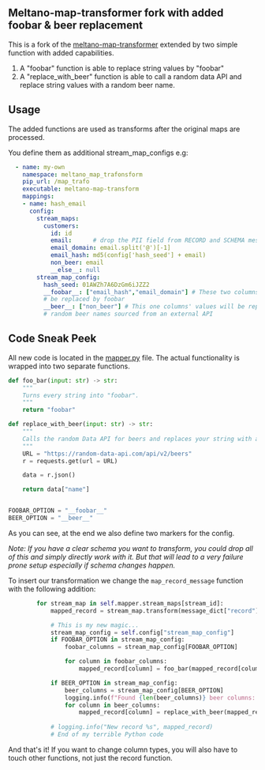 ## Meltano-map-transformer fork with added foobar & beer replacement
This is a fork of the [meltano-map-transformer](https://github.com/MeltanoLabs/meltano-map-transform) extended by two simple function with added capabilities.

1. A "foobar" function is able to replace string values by "foobar"
2. A "replace_with_beer" function is able to call a random data API and replace string values with a random beer name. 

## Usage
The added functions are used as transforms after the original maps are processed. 

You define them as additional stream_map_configs e.g:
```yaml
  - name: my-own
    namespace: meltano_map_trafonsform
    pip_url: /map_trafo
    executable: meltano-map-transform
    mappings:
    - name: hash_email
      config:
        stream_maps:
          customers:
            id: id
            email:      # drop the PII field from RECORD and SCHEMA messages
            email_domain: email.split('@')[-1]
            email_hash: md5(config['hash_seed'] + email)
            non_beer: email
            __else__: null
        stream_map_config:
          hash_seed: 01AWZh7A6DzGm6iJZZ2
          __foobar__: ["email_hash","email_domain"] # These two columns' values will be 
          # be replaced by foobar
          __beer__: ["non_beer"] # This one columns' values will be replaced by 
          # random beer names sourced from an external API
```

## Code Sneak Peek
All new code is located in the [mapper.py](map_trafo/meltano_map_transform/mapper.py) file.
The actual functionality is wrapped into two separate functions.
```Python
def foo_bar(input: str) -> str:
    """
    Turns every string into "foobar".
    """
    return "foobar"

def replace_with_beer(input: str) -> str:
    """
    Calls the random Data API for beers and replaces your string with a beer.
    """
    URL = "https://random-data-api.com/api/v2/beers"
    r = requests.get(url = URL)

    data = r.json()

    return data["name"]


FOOBAR_OPTION = "__foobar__"
BEER_OPTION = "__beer__"
```

As you can see, at the end we also define two markers for the config.

*Note: If you have a clear schema you want to transform, you could drop all of this and simply directly work with it. But that will lead to a very failure prone setup especially if schema changes happen.*

To insert our transformation we change the `map_record_message` function with the following addition: 

```python
        for stream_map in self.mapper.stream_maps[stream_id]:
            mapped_record = stream_map.transform(message_dict["record"])

            # This is my new magic...
            stream_map_config = self.config["stream_map_config"]
            if FOOBAR_OPTION in stream_map_config:
                foobar_columns = stream_map_config[FOOBAR_OPTION]

                for column in foobar_columns:
                    mapped_record[column] = foo_bar(mapped_record[column])

            if BEER_OPTION in stream_map_config:
                beer_columns = stream_map_config[BEER_OPTION]
                logging.info(f"Found {len(beer_columns)} beer columns: %s", beer_columns)
                for column in beer_columns:
                    mapped_record[column] = replace_with_beer(mapped_record[column])
                
            # logging.info("New record %s", mapped_record)
            # End of my terrible Python code
```

And that's it! If you want to change column types, you will also have to touch other functions, not just the record function.